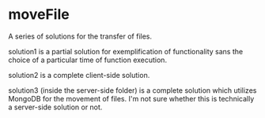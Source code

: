 # moveFile
A series of solutions for the transfer of files.

solution1 is a partial solution for exemplification of functionality sans the choice of a particular time of function execution.

solution2 is a complete client-side solution.

solution3 (inside the server-side folder) is a complete solution which utilizes MongoDB for the movement of files. I'm not sure whether this is technically a server-side solution or not.
